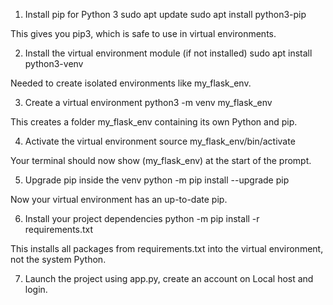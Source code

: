 1. Install pip for Python 3
sudo apt update
sudo apt install python3-pip


This gives you pip3, which is safe to use in virtual environments.

2. Install the virtual environment module (if not installed)
sudo apt install python3-venv


Needed to create isolated environments like my_flask_env.

3. Create a virtual environment
python3 -m venv my_flask_env


This creates a folder my_flask_env containing its own Python and pip.

4. Activate the virtual environment
source my_flask_env/bin/activate


Your terminal should now show (my_flask_env) at the start of the prompt.

5. Upgrade pip inside the venv
python -m pip install --upgrade pip


Now your virtual environment has an up-to-date pip.

6. Install your project dependencies
python -m pip install -r requirements.txt


This installs all packages from requirements.txt into the virtual environment, not the system Python.

7. Launch the project using app.py, create an account on Local host and login.
